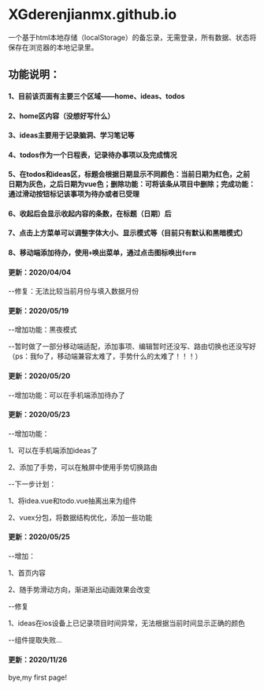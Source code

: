 # XGderenjianmx.github.io

一个基于html本地存储（localStorage）的备忘录，无需登录，所有数据、状态将保存在浏览器的本地记录里。

## 功能说明：

#### 1、目前该页面有主要三个区域——home、ideas、todos

#### 2、home区内容（没想好写什么）

#### 3、ideas主要用于记录脑洞、学习笔记等

#### 4、todos作为一个日程表，记录待办事项以及完成情况

#### 5、在todos和ideas区，标题会根据日期显示不同颜色：当前日期为红色，之前日期为灰色，之后日期为vue色；删除功能：可将该条从项目中删除；完成功能：通过滑动按钮标记该事项为待办或者已受理

#### 6、收起后会显示收起内容的条数，在标题（日期）后

#### 7、点击上方菜单可以调整字体大小、显示模式等（目前只有默认和黑暗模式）

#### 8、移动端添加待办，使用`+`唤出菜单，通过点击图标唤出`form`

#### 更新：2020/04/04

--修复：无法比较当前月份与填入数据月份

#### 更新：2020/05/19

--增加功能：黑夜模式

--暂时做了一部分移动端适配，添加事项、编辑暂时还没写、路由切换也还没写好（ps：我fo了，移动端兼容太难了，手势什么的太难了！！！）

#### 更新：2020/05/20

--增加功能：可以在手机端添加待办了

#### 更新：2020/05/23

--增加功能：

1、可以在手机端添加ideas了

2、添加了手势，可以在触屏中使用手势切换路由

--下一步计划：

1、将idea.vue和todo.vue抽离出来为组件

2、vuex分包，将数据结构优化，添加一些功能

#### 更新：2020/05/25

--增加：

1、首页内容

2、随手势滑动方向，渐进渐出动画效果会改变

--修复

1、ideas在ios设备上已记录项目时间异常，无法根据当前时间显示正确的颜色

--组件提取失败...
#### 更新：2020/11/26
bye,my first page!
